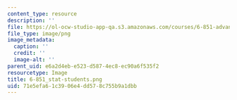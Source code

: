 ```yaml
---
content_type: resource
description: ''
file: https://ol-ocw-studio-app-qa.s3.amazonaws.com/courses/6-851-advanced-data-structures-spring-2012/71e5efa61c3906e4dd578c755b9a1dbb_6-851_stat-students.png
file_type: image/png
image_metadata:
  caption: ''
  credit: ''
  image-alt: ''
parent_uid: e6a2d4eb-e523-d587-4ec8-ec90a6f535f2
resourcetype: Image
title: 6-851_stat-students.png
uid: 71e5efa6-1c39-06e4-dd57-8c755b9a1dbb
---
```

